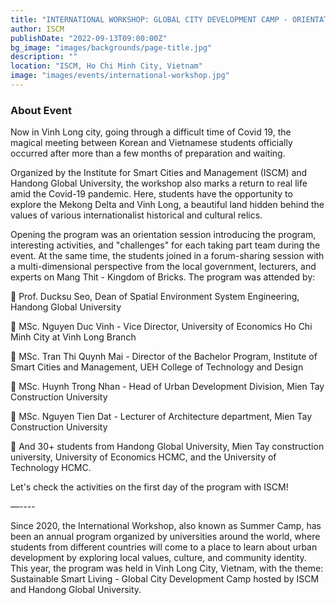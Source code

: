 ```yaml
---
title: "INTERNATIONAL WORKSHOP: GLOBAL CITY DEVELOPMENT CAMP - ORIENTATION DAY - THE BEGINNING OF MIRACLE MEETING"
author: ISCM
publishDate: "2022-09-13T09:00:00Z"
bg_image: "images/backgrounds/page-title.jpg"
description: ""
location: "ISCM, Ho Chi Minh City, Vietnam"
image: "images/events/international-workshop.jpg"
---
```


### About Event
<!--StartFragment-->

Now in Vinh Long city, going through a difficult time of Covid 19, the magical meeting between Korean and Vietnamese students officially occurred after more than a few months of preparation and waiting.

Organized by the Institute for Smart Cities and Management (ISCM) and Handong Global University, the workshop also marks a return to real life amid the Covid-19 pandemic. Here, students have the opportunity to explore the Mekong Delta and Vinh Long, a beautiful land hidden behind the values of various internationalist historical and cultural relics.

Opening the program was an orientation session introducing the program, interesting activities, and "challenges" for each taking part team during the event. At the same time, the students joined in a forum-sharing session with a multi-dimensional perspective from the local government, lecturers, and experts on Mang Thit - Kingdom of Bricks.
The program was attended by:

🌟 Prof. Ducksu Seo, Dean of Spatial Environment System Engineering, Handong Global University

🌟 MSc. Nguyen Duc Vinh - Vice Director, University of Economics Ho Chi Minh City at Vinh Long Branch

🌟 MSc. Tran Thi Quynh Mai - Director of the Bachelor Program, Institute of Smart Cities and Management, UEH College of Technology and Design

🌟 MSc. Huynh Trong Nhan - Head of Urban Development Division, Mien Tay Construction University

🌟 MSc. Nguyen Tien Dat - Lecturer of Architecture department, Mien Tay Construction University

🌟 And 30+ students from Handong Global University, Mien Tay construction university, University of Economics HCMC, and the University of Technology HCMC.

Let's check the activities on the first day of the program with ISCM!

—----

Since 2020, the International Workshop, also known as Summer Camp, has been an annual program organized by universities around the world, where students from different countries will come to a place to learn about urban development by exploring local values, culture, and community identity. This year, the program was held in Vinh Long City, Vietnam, with the theme: Sustainable Smart Living - Global City Development Camp hosted by ISCM and Handong Global University.

<!--EndFragment-->
